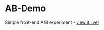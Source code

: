 # AB-Demo
Simple front-end A/B experiment - [view it live!](https://andrewmarksart.github.io/AB-Demo/)
